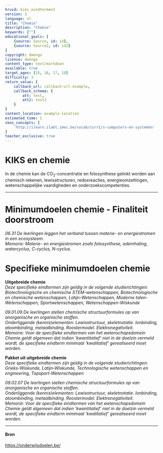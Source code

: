 ```yaml
---
hruid: kiks_eindtermen3
version: 3
language: nl
title: "Chemie"
description: "Chemie"
keywords: [""]
educational_goals: [
    {source: Source, id: id}, 
    {source: Source2, id: id2}
]
copyright: dwengo
licence: dwengo
content_type: text/markdown
available: true
target_ages: [15, 16, 17, 18]
difficulty: 3
return_value: {
    callback_url: callback-url-example,
    callback_schema: {
        att: test,
        att2: test2
    }
}
content_location: example-location
estimated_time: 1
skos_concepts: [
    'http://ilearn.ilabt.imec.be/vocab/curr1/s-computers-en-systemen'
]
teacher_exclusive: true
---
```


# KIKS en chemie

In de chemie kan de CO<sub>2</sub>-concentratie en fotosynthese gelinkt worden aan chemisch rekenen, lewisstructuren, redoxreacties, energieomzettingen, wetenschappelijke
vaardigheden en onderzoekscompetenties.

-----

# Minimumdoelen chemie - Finaliteit doorstroom

*06.31 De leerlingen leggen het verband tussen materie- en energiestromen in een ecosysteem.* <br>
*Memorie: Materie- en energiestromen zoals fotosynthese, ademhaling, watercyclus, C-cyclus, N-cyclus.*

# Specifieke minimumdoelen chemie

**Uitgebreide chemie**<br>
*Deze specifieke eindtermen zijn geldig in de volgende studierichtingen: Biotechnologische en chemische STEM-wetenschappen, Biotechnologische en chemische wetenschappen, Latijn-Wetenschappen, Moderne talen-Wetenschappen, Sportwetenschappen, Wetenschappen-Wiskunde*

*09.01.09 De leerlingen stellen chemische structuurformules op van anorganische en organische stoffen.* <br>
*Onderliggende (kennis)elementen: Lewisstructuur, skeletnotatie. Ionbinding, atoombinding, metaalbinding. Roostermodel. Elektronegativiteit.* <br>
*Memorie: Voor de specifieke eindtermen van het wetenschapsdomein Chemie geldt algemeen dat indien ‘kwantitatief’ niet in de doelzin vermeld wordt, de specifieke eindterm minimaal ‘kwalitatief’ gerealiseerd moet worden.*

**Pakket uit uitgebreide chemie** <br>
*Deze specifieke eindtermen zijn geldig in de volgende studierichtingen: Grieks-Wiskunde, Latijn-Wiskunde, Technologische wetenschappen en engineering, Topsport-Wetenschappen*

*09.02.07 De leerlingen stellen chemische structuurformules op van anorganische en organische stoffen.* <br>
*Onderliggende (kennis)elementen: Lewisstructuur, skeletnotatie. Ionbinding, atoombinding, metaalbinding. Roostermodel. Elektronegativiteit.* <br>
*Memorie: Voor de specifieke eindtermen van het wetenschapsdomein Chemie geldt algemeen dat indien ‘kwantitatief’ niet in de doelzin vermeld wordt, de specifieke eindterm minimaal ‘kwalitatief’ gerealiseerd moet worden.*

-----

#### Bron
https://onderwijsdoelen.be/

